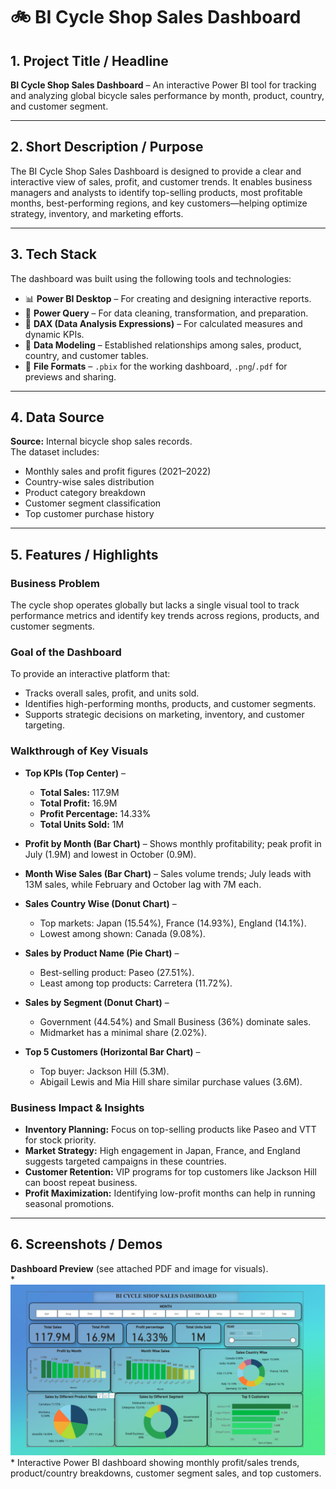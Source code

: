 # 🚲 BI Cycle Shop Sales Dashboard

## 1. Project Title / Headline
**BI Cycle Shop Sales Dashboard** – An interactive Power BI tool for tracking and analyzing global bicycle sales performance by month, product, country, and customer segment.

---

## 2. Short Description / Purpose
The BI Cycle Shop Sales Dashboard is designed to provide a clear and interactive view of sales, profit, and customer trends. It enables business managers and analysts to identify top-selling products, most profitable months, best-performing regions, and key customers—helping optimize strategy, inventory, and marketing efforts.

---

## 3. Tech Stack
The dashboard was built using the following tools and technologies:
- 📊 **Power BI Desktop** – For creating and designing interactive reports.
- 📂 **Power Query** – For data cleaning, transformation, and preparation.
- 🧠 **DAX (Data Analysis Expressions)** – For calculated measures and dynamic KPIs.
- 📝 **Data Modeling** – Established relationships among sales, product, country, and customer tables.
- 📁 **File Formats** – `.pbix` for the working dashboard, `.png`/`.pdf` for previews and sharing.

---

## 4. Data Source
**Source:** Internal bicycle shop sales records.  
The dataset includes:
- Monthly sales and profit figures (2021–2022)
- Country-wise sales distribution
- Product category breakdown
- Customer segment classification
- Top customer purchase history

---

## 5. Features / Highlights

### **Business Problem**
The cycle shop operates globally but lacks a single visual tool to track performance metrics and identify key trends across regions, products, and customer segments.

### **Goal of the Dashboard**
To provide an interactive platform that:
- Tracks overall sales, profit, and units sold.
- Identifies high-performing months, products, and customer segments.
- Supports strategic decisions on marketing, inventory, and customer targeting.

### **Walkthrough of Key Visuals**
- **Top KPIs (Top Center)** –  
  - **Total Sales:** 117.9M  
  - **Total Profit:** 16.9M  
  - **Profit Percentage:** 14.33%  
  - **Total Units Sold:** 1M

- **Profit by Month (Bar Chart)** – Shows monthly profitability; peak profit in July (1.9M) and lowest in October (0.9M).

- **Month Wise Sales (Bar Chart)** – Sales volume trends; July leads with 13M sales, while February and October lag with 7M each.

- **Sales Country Wise (Donut Chart)** –  
  - Top markets: Japan (15.54%), France (14.93%), England (14.1%).  
  - Lowest among shown: Canada (9.08%).

- **Sales by Product Name (Pie Chart)** –  
  - Best-selling product: Paseo (27.51%).  
  - Least among top products: Carretera (11.72%).

- **Sales by Segment (Donut Chart)** –  
  - Government (44.54%) and Small Business (36%) dominate sales.  
  - Midmarket has a minimal share (2.02%).

- **Top 5 Customers (Horizontal Bar Chart)** –  
  - Top buyer: Jackson Hill (5.3M).  
  - Abigail Lewis and Mia Hill share similar purchase values (3.6M).

### **Business Impact & Insights**
- **Inventory Planning:** Focus on top-selling products like Paseo and VTT for stock priority.
- **Market Strategy:** High engagement in Japan, France, and England suggests targeted campaigns in these countries.
- **Customer Retention:** VIP programs for top customers like Jackson Hill can boost repeat business.
- **Profit Maximization:** Identifying low-profit months can help in running seasonal promotions.

---

## 6. Screenshots / Demos
**Dashboard Preview** (see attached PDF and image for visuals).  
*![Alt text](https://github.com/Liveinwar/Bicycle-sales/blob/main/Screenshot%202025-08-13%20163436.png)  * Interactive Power BI dashboard showing monthly profit/sales trends, product/country breakdowns, customer segment sales, and top customers.
